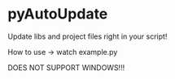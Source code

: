 # pyAutoUpdate
Update libs and project files right in your script!

How to use -> watch example.py

DOES NOT SUPPORT WINDOWS!!!
